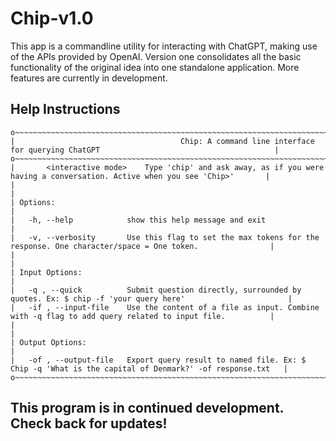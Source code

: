 # Chip-v1.0

This app is a commandline utility for interacting with ChatGPT, making use of the APIs provided by OpenAI. Version one consolidates all the basic functionality of the original idea into one standalone application. More features are currently in development.

## Help Instructions
```
o~~~~~~~~~~~~~~~~~~~~~~~~~~~~~~~~~~~~~~~~~~~~~~~~~~~~~~~~~~~~~~~~~~~~~~~~~~~~~~~~~~~~~~~~~~~~~~~~~~~~~~~~~~~~~~~~~~~~~~~~~~~~~~~o
|                                     Chip: A command line interface for querying ChatGPT                                       |
o~~~~~~~~~~~~~~~~~~~~~~~~~~~~~~~~~~~~~~~~~~~~~~~~~~~~~~~~~~~~~~~~~~~~~~~~~~~~~~~~~~~~~~~~~~~~~~~~~~~~~~~~~~~~~~~~~~~~~~~~~~~~~~~o
|       <interactive mode>    Type 'chip' and ask away, as if you were having a conversation. Active when you see 'Chip>'       |
|                                                                                                                               |
| Options:                                                                                                                      |
|   -h, --help            show this help message and exit                                                                       |
|   -v, --verbosity       Use this flag to set the max tokens for the response. One character/space = One token.                |
|                                                                                                                               |
| Input Options:                                                                                                                |
|   -q , --quick          Submit question directly, surrounded by quotes. Ex: $ chip -f 'your query here'                       |
|   -if , --input-file    Use the content of a file as input. Combine with -q flag to add query related to input file.          |
|                                                                                                                               |
| Output Options:                                                                                                               |
|   -of , --output-file   Export query result to named file. Ex: $ Chip -q 'What is the capital of Denmark?' -of response.txt   |
o~~~~~~~~~~~~~~~~~~~~~~~~~~~~~~~~~~~~~~~~~~~~~~~~~~~~~~~~~~~~~~~~~~~~~~~~~~~~~~~~~~~~~~~~~~~~~~~~~~~~~~~~~~~~~~~~~~~~~~~~~~~~~~~o
```

## This program is in continued development. Check back for updates!
